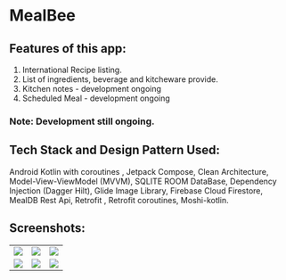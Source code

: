 # MealBee


## Features of this app:
1. International Recipe listing.
2. List of ingredients, beverage and kitcheware provide.
3. Kitchen notes - development ongoing
4. Scheduled Meal - development ongoing


### Note: Development still ongoing.


## Tech Stack and Design Pattern Used:
 
 Android Kotlin with coroutines , Jetpack Compose, Clean Architecture, Model-View-ViewModel (MVVM), SQLITE ROOM DataBase, Dependency Injection (Dagger Hilt), 
 Glide Image Library, Firebase Cloud Firestore, MealDB Rest Api, Retrofit , Retrofit coroutines, Moshi-kotlin.
 

## Screenshots:
 
<table>
 <tr>
    <td><img src="https://user-images.githubusercontent.com/105339727/172061570-6eef861a-d206-43b0-a88c-e0749ea02f49.jpg"></td>
    <td><img src="https://user-images.githubusercontent.com/105339727/172061567-5ee24825-a75e-4e34-af1f-5adc3304b199.jpg"></td>
     <td><img src="https://user-images.githubusercontent.com/105339727/172061569-f8dc4e3a-44e3-4df8-8e32-c238a3cdb7f0.jpg"></td>
  
  </tr>
 <tr> </tr>
  <tr>
    <td><img src="https://user-images.githubusercontent.com/105339727/172061617-9898c0bc-5128-4a8b-86fa-8f850f7bcd09.jpg"></td>
     <td><img src="https://user-images.githubusercontent.com/105339727/172061618-c4586080-18a1-4100-97c7-1b1c88d1a866.jpg"></td>
    <td><img src="https://user-images.githubusercontent.com/105339727/172061335-c433ba2b-b1d8-4dfd-9511-c531f0a96691.jpg"></td>
  </tr>
 </table>
 
 
 

 
